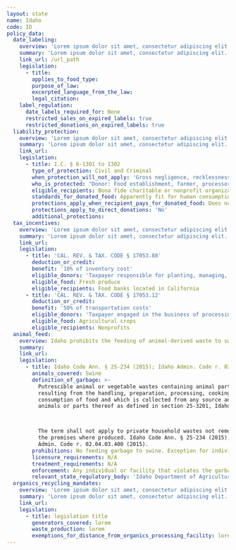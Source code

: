 ```yaml
---
layout: state
name: Idaho
code: ID
policy_data:
  date_labeling:
    overview: 'Lorem ipsum dolor sit amet, consectetur adipiscing elit. Curabitur tellus mi, consequat at laoreet eget, vestibulum nec dolor. Vivamus volutpat quam ac quam bibendum rutrum.'
    summary: 'Lorem ipsum dolor sit amet, consectetur adipiscing elit. Curabitur tellus mi, consequat at laoreet eget, vestibulum nec dolor. Vivamus volutpat quam ac quam bibendum rutrum.'
    link_url: /url_path
    legislation:
      - title:
        applies_to_food_type:
        purpose_of_law:
        excerpted_language_from_the_law:
        legal_citation:
    label_regulation:
      date_labels_required_for: None
      restricted_sales_on_expired_labels: true
      restricted_donations_on_expired_labels: true
  liability_protection:
    overview: 'Lorem ipsum dolor sit amet, consectetur adipiscing elit. Curabitur tellus mi, consequat at laoreet eget, vestibulum nec dolor. Vivamus volutpat quam ac quam bibendum rutrum.'
    summary: 'Lorem ipsum dolor sit amet, consectetur adipiscing elit. Curabitur tellus mi, consequat at laoreet eget, vestibulum nec dolor. Vivamus volutpat quam ac quam bibendum rutrum.'
    link_url:
    legislation:
      - title: I.C. § 6-1301 to 1302
        type_of_protection: Civil and Criminal
        when_protection_will_not_apply: 'Gross negligence, recklessness, or intentional misconduct'
        who_is_protected: "Donor: Food establishment, farmer, processor, distributor, wholesaler, or retailer of perishable or nonperishable food; and gleaner \nDistributor: No protection for organizations accepting or distributing perishable food"
        eligible_recipients: Bona fide charitable or nonprofit organization
        standards_for_donated_food: Apparently fit for human consumption
        protections_apply_when_recipient_pays_for_donated_food: Does not specify
        protections_apply_to_direct_donations: 'No'
        additional_protections:
  tax_incentives:
    overview: 'Lorem ipsum dolor sit amet, consectetur adipiscing elit. Curabitur tellus mi, consequat at laoreet eget, vestibulum nec dolor. Vivamus volutpat quam ac quam bibendum rutrum.'
    summary: 'Lorem ipsum dolor sit amet, consectetur adipiscing elit. Curabitur tellus mi, consequat at laoreet eget, vestibulum nec dolor. Vivamus volutpat quam ac quam bibendum rutrum.'
    link_url:
    legislation:
      - title: 'CAL. REV. & TAX. CODE § 17053.88'
        deduction_or_credit:
        benefit: '10% of inventory cost'
        eligible_donors: 'Taxpayer responsible for planting, managing, and harvesting crops'
        eligible_food: Fresh produce
        eligible_recipients: Food banks located in California
      - title: 'CAL. REV. & TAX. CODE § 17053.12'
        deduction_or_credit:
        benefit: '50% of transportation costs'
        eligible_donors: 'Taxpayer engaged in the business of processing, distributing, or selling agricultural products'
        eligible_food: Agricultural crops
        eligible_recipients: Nonprofits
  animal_feed:
    overview: Idaho prohibits the feeding of animal-derived waste to swine. Individuals may feed household garbage to their own swine.
    summary:
    link_url:
    legislation:
      - title: Idaho Code Ann. § 25-234 (2015); Idaho Admin. Code r. 02.04.03.400 (2015)
        animals_covered: Swine
        definition_of_garbage: >-
          Putrescible animal or vegetable wastes containing animal parts,
          resulting from the handling, preparation, processing, cooking or
          consumption of food and which is collected from any source and includes
          animals or parts thereof as defined in section 25-3201, Idaho Code.



          The term shall not apply to private household wastes not removed from
          the premises where produced. Idaho Code Ann. § 25-234 (2015); Idaho
          Admin. Code r. 02.04.03.400 (2015).
        prohibitions: No feeding garbage to swine. Exception for individuals feeding household garbage. Idaho Code Ann. § 25-234 (2015); Idaho Admin. Code r. 02.04.03.400 (2015).
        licensure_requirements: N/A
        treatment_requirements: N/A
        enforcement: Any individual or facility that violates the garbage-feeding rule is guilty of a misdemeanor. Each day the individual or facility violates the rule shall count as a separate offense. Idaho Code Ann. § 25-234 (2015).
        relevant_state_regulatory_body: 'Idaho Department of Agriculture, Division of Animal Industries (§ 25-235 (2015)), <a href="http://www.agri.idaho.gov/AGRI/">http://www.agri.idaho.gov/AGRI/</a>.'
  organics_recycling_mandates:
    overview: 'Lorem ipsum dolor sit amet, consectetur adipiscing elit. Curabitur tellus mi, consequat at laoreet eget, vestibulum nec dolor. Vivamus volutpat quam ac quam bibendum rutrum.'
    summary: 'Lorem ipsum dolor sit amet, consectetur adipiscing elit. Curabitur tellus mi, consequat at laoreet eget, vestibulum nec dolor. Vivamus volutpat quam ac quam bibendum rutrum.'
    link_url:
    legislation:
      - title: legislation title
        generators_covered: lorem
        waste_production: lorem
        exemptions_for_distance_from_organics_processing_facility: lorem
---
```

